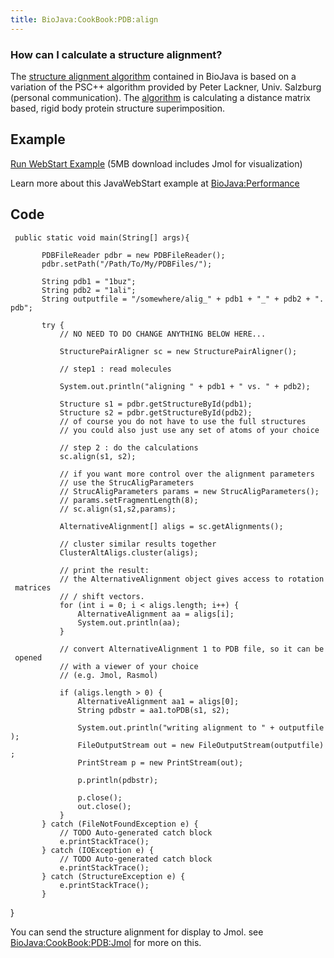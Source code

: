 ```yaml
---
title: BioJava:CookBook:PDB:align
---
```


### How can I calculate a structure alignment?

The [structure alignment
algorithm](BioJava:CookBook:PDB:aboutalign "wikilink") contained in
BioJava is based on a variation of the PSC++ algorithm provided by Peter
Lackner, Univ. Salzburg (personal communication). The
[algorithm](BioJava:CookBook:PDB:aboutalign "wikilink") is calculating a
distance matrix based, rigid body protein structure superimposition.

Example
-------

[Run WebStart
Example](http://www.biojava.org/download/performance/biojava-structure-example1.jnlp)
(5MB download includes Jmol for visualization)

Learn more about this JavaWebStart example at <BioJava:Performance>

Code
----

<java>

` public static void main(String[] args){`

`       PDBFileReader pdbr = new PDBFileReader();`  
`       pdbr.setPath("/Path/To/My/PDBFiles/");`

`       String pdb1 = "1buz";`  
`       String pdb2 = "1ali";`  
`       String outputfile = "/somewhere/alig_" + pdb1 + "_" + pdb2 + ".pdb";`

`       try {`  
`           // NO NEED TO DO CHANGE ANYTHING BELOW HERE...`

`           StructurePairAligner sc = new StructurePairAligner();`

`           // step1 : read molecules`

`           System.out.println("aligning " + pdb1 + " vs. " + pdb2);`

`           Structure s1 = pdbr.getStructureById(pdb1);`  
`           Structure s2 = pdbr.getStructureById(pdb2);`  
`           // of course you do not have to use the full structures`  
`           // you could also just use any set of atoms of your choice`

`           // step 2 : do the calculations`  
`           sc.align(s1, s2);`

`           // if you want more control over the alignment parameters`  
`           // use the StrucAligParameters`  
`           // StrucAligParameters params = new StrucAligParameters();`  
`           // params.setFragmentLength(8);`  
`           // sc.align(s1,s2,params);`

`           AlternativeAlignment[] aligs = sc.getAlignments();`

`           // cluster similar results together`  
`           ClusterAltAligs.cluster(aligs);`

`           // print the result:`  
`           // the AlternativeAlignment object gives access to rotation matrices`  
`           // / shift vectors.`  
`           for (int i = 0; i < aligs.length; i++) {`  
`               AlternativeAlignment aa = aligs[i];`  
`               System.out.println(aa);`  
`           }`

`           // convert AlternativeAlignment 1 to PDB file, so it can be opened`  
`           // with a viewer of your choice`  
`           // (e.g. Jmol, Rasmol)`

`           if (aligs.length > 0) {`  
`               AlternativeAlignment aa1 = aligs[0];`  
`               String pdbstr = aa1.toPDB(s1, s2);`

`               System.out.println("writing alignment to " + outputfile);`  
`               FileOutputStream out = new FileOutputStream(outputfile);`  
`               PrintStream p = new PrintStream(out);`

`               p.println(pdbstr);`

`               p.close();`  
`               out.close();`  
`           }`  
`       } catch (FileNotFoundException e) {`  
`           // TODO Auto-generated catch block`  
`           e.printStackTrace();`  
`       } catch (IOException e) {`  
`           // TODO Auto-generated catch block`  
`           e.printStackTrace();`  
`       } catch (StructureException e) {`  
`           e.printStackTrace();`  
`       }`

} </java>

You can send the structure alignment for display to Jmol. see
<BioJava:CookBook:PDB:Jmol> for more on this.
